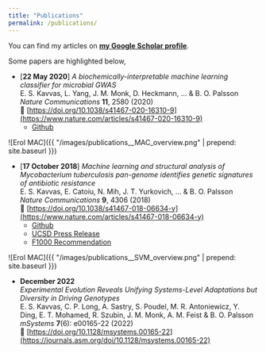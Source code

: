 ```yaml
---
title: "Publications"
permalink: /publications/
---
```


You can find my articles on [**my Google Scholar profile**](https://scholar.google.com/citations?user=7kVg1RMAAAAJ&hl=en).

Some papers are highlighted below,

- [**22 May 2020**] *A biochemically-interpretable machine learning classifier for microbial GWAS*  
  E. S. Kavvas, L. Yang, J. M. Monk, D. Heckmann, … & B. O. Palsson  
  _Nature Communications_ **11**, 2580 (2020)  
  🔗 [https://doi.org/10.1038/s41467-020-16310-9](https://www.nature.com/articles/s41467-020-16310-9)
    - [Github](https://github.com/erolkavvas/metabolic-allele-classifiers)

![Erol MAC]({{ "/images/publications__MAC_overview.png" | prepend: site.baseurl }})


- [**17 October 2018**] *Machine learning and structural analysis of Mycobacterium tuberculosis pan-genome identifies genetic signatures of antibiotic resistance*  
  E. S. Kavvas, E. Catoiu, N. Mih, J. T. Yurkovich, … & B. O. Palsson  
  _Nature Communications_ **9**, 4306 (2018)  
  🔗 [https://doi.org/10.1038/s41467-018-06634-y](https://www.nature.com/articles/s41467-018-06634-y)
    - [Github](https://github.com/erolkavvas/microbial_AMR_ML)
    - [UCSD Press Release](https://today.ucsd.edu/story/machine_learning_identifies_antibiotic_resistance_genes_in_tuberculosis_causing_bacteria)
    - [F1000 Recommendation](https://archive.connect.h1.co/article/734245483/)

![Erol MAC]({{ "/images/publications__SVM_overview.png" | prepend: site.baseurl }})

- **December 2022**  
  *Experimental Evolution Reveals Unifying Systems-Level Adaptations but Diversity in Driving Genotypes*  
  E. S. Kavvas, C. P. Long, A. Sastry, S. Poudel, M. R. Antoniewicz, Y. Ding, E. T. Mohamed, R. Szubin, J. M. Monk, A. M. Feist & B. O. Palsson  
  _mSystems_ **7**(6): e00165-22 (2022)  
  🔗 [https://doi.org/10.1128/msystems.00165-22](https://journals.asm.org/doi/10.1128/msystems.00165-22)